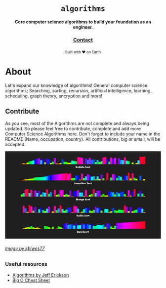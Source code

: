 <div align="center">

  <h1><code>algorithms</code></h1>

  <strong>Core computer science algorithms to build your foundation as an engineer.</strong>

  <h3>
    <a href="https://twitter.com/unobatbayar">Contact</a>
  </h3>

  <sub>Built with ❤️️ on Earth</sub>
</div>

# About
Let's expand our knowledge of algorithms! General computer science algorithms; Searching, sorting, recursion, artificial intelligence, learning, scheduling, graph theory, encryption and more!

## Contribute
As you see, most of the Algorithms are not complete and always being updated. So please feel free to contribute, complete and add more Computer Science Algorithms here. Don't forget to include your name in the README (Name, occupation, country). All contributions, big or small, will be accepted.

![alt text](https://github.com/unobatbayar/algorithms/blob/master/images/project7.gif)

###### [Image by kbjwes77](https://gfycat.com/flimsygivinghart-programming-algorithms-gamemaker-insertion)

### Useful resources
 - [Algorithms by Jeff Erickson](http://jeffe.cs.illinois.edu/teaching/algorithms/book/Algorithms-JeffE.pdf)
 - [Big O Cheat Sheet](https://www.bigocheatsheet.com/)

